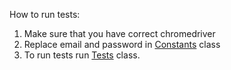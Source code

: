 

How to run tests:
1. Make sure that you have correct chromedriver 
2. Replace email and password in [Constants](https://github.com/alessss/makarevich_videoslots/blob/master/src/test/java/Constants/Constants.java) class
3. To run tests run [Tests](https://github.com/alessss/makarevich_videoslots/blob/master/src/test/java/tests/Tests.java) class.


